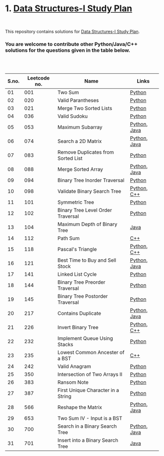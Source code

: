 # 1. [Data Structures-I Study Plan](https://leetcode.com/study-plan/data-structure/) 

<br>

This repository contains solutions for [Data Structures-I Study Plan](https://leetcode.com/study-plan/data-structure). 
### You are welcome to contribute other Python/Java/C++ solutions for the questions given in the table below.

<br>
<br>

| S.no. | Leetcode no. | Name | Links |
|----|-------------------|---------------------------|------------|
| 01 | 001 | Two Sum | [Python](https://github.com/nazianafis/My-LeetCode/blob/main/1-Two-Sum.py) |
| 02 | 020 | Valid Parantheses | [Python](https://github.com/nazianafis/LeetCode-DS/blob/main/20-Valid-Parantheses.py) |
| 03 | 021 | Merge Two Sorted Lists | [Python](https://github.com/nazianafis/LeetCode-DS/blob/main/21-Merge-Two-Sorted-Lists.py) |
| 04 | 036 | Valid Sudoku | [Python](https://github.com/nazianafis/LeetCode-DS/blob/main/36-Valid-Sudoku.py) |
| 05 | 053 | Maximum Subarray | [Python](https://github.com/nazianafis/My-LeetCode/blob/main/53-Maximum-Subarray.py), [Java](https://github.com/nazianafis/My-LeetCode/blob/main/53-Maximum-Subarray.java) |
| 06 | 074 | Search a 2D Matrix | [Python](https://github.com/nazianafis/LeetCode-DS/blob/main/74-Search-a-2D-Matrix.py), [Java](https://github.com/nazianafis/LeetCode-DS/blob/main/74-Search-a-2D-Matrix.java) |
| 07 | 083 | Remove Duplicates from Sorted List | [Python](https://github.com/nazianafis/LeetCode-DS/blob/main/83-Remove-Duplicates-from-Sorted-List.py) |
| 08 | 088 | Merge Sorted Array  | [Python](https://github.com/nazianafis/My-LeetCode/blob/main/88-Merge-Sorted-Array.py), [Java](https://github.com/nazianafis/LeetCode-Data-Structure-I/blob/main/88-Merge-Sorted-Array.java) |
| 09 | 094 | Binary Tree Inorder Traversal | [Python](https://github.com/nazianafis/LeetCode-DS/blob/main/94-Binary-Tree-Inorder-Traversal.py) |
| 10 | 098 | Validate Binary Search Tree | [Python](https://github.com/nazianafis/LeetCode-Data-Structure-I/blob/main/98-Validate-Binary-Search-Tree.py), [C++](https://github.com/nazianafis/LeetCode-Data-Structure-I/blob/main/98-Validate-Binary-Search-Tree.cpp) |
| 11 | 101 | Symmetric Tree       | [Python](https://github.com/nazianafis/LeetCode-Data-Structure-I/blob/main/101-Symmetric-Tree.py) |
| 12 | 102 | Binary Tree Level Order Traversal | [Python](https://github.com/nazianafis/LeetCode-Data-Structure-I/blob/main/102-Binary-Tree-Level-Order-Traversal.py) |
| 13 | 104 | Maximum Depth of Binary Tree | [Java](https://github.com/nazianafis/LeetCode-Data-Structure-I/blob/main/104-Maximum-Depth-of-Binary-Tree.java) |
| 14 | 112 | Path Sum | [C++](https://github.com/nazianafis/LeetCode-Data-Structure-I/blob/main/112-Path-Sum.cpp) |
| 15 | 118 | Pascal's Triangle    | [Python](https://github.com/nazianafis/My-LeetCode/blob/main/118-Pascals-Triangle.py), [C++](https://github.com/nazianafis/LeetCode-Data-Structure-I/blob/main/118-Pascals-Triangle.cpp) |
| 16 | 121 | Best Time to Buy and Sell Stock  | [Python](https://github.com/nazianafis/My-LeetCode/blob/main/121-Best-Time-to-Buy-and-Sell-Stock.py), [Java](https://github.com/nazianafis/My-LeetCode/blob/main/121-Best-Time-to-Buy-and-Sell-Stock.java) |
| 17 | 141 | Linked List Cycle | [Python](https://github.com/nazianafis/LeetCode-DS/blob/main/141-Linked-List-Cycle.py) |
| 18 | 144 | Binary Tree Preorder Traversal | [Python](https://github.com/nazianafis/LeetCode-DS/blob/main/144-Binary-Tree-Preorder-Traversal.py) |
| 19 | 145 | Binary Tree Postorder Traversal | [Python](https://github.com/nazianafis/LeetCode-DS/blob/main/145-Binary-Tree-Postorder-Traversal.py) |
| 20 | 217 | Contains Duplicate | [Python](https://github.com/nazianafis/My-LeetCode/blob/main/217_Contains_Duplicate.py), [Java](https://github.com/nazianafis/My-LeetCode/blob/main/217_Contains_Duplicate.java) |
| 21 | 226 | Invert Binary Tree | [Python](https://github.com/nazianafis/LeetCode-Data-Structure-I/blob/main/226-Invert-Binary-Tree.py), [C++](https://github.com/nazianafis/LeetCode-Data-Structure-I/blob/main/226-Invert-Binary-Tree.cpp) |
| 22 | 232 | Implement Queue Using Stacks | [Python](https://github.com/nazianafis/LeetCode-DS/blob/main/232-Implement-Queue-using-Stacks.py) |
| 23 | 235 | Lowest Common Ancester of a BST | [C++](https://github.com/nazianafis/LeetCode-Data-Structure-I/blob/main/235-Lowest-Common-Ancester-of-a-BST.cpp) |
| 24 | 242 | Valid Anagram | [Python](https://github.com/nazianafis/LeetCode-DS/blob/main/242-Valid-Anagram.py) |
| 25 | 350 | Intersection of Two Arrays II    | [Python](https://github.com/nazianafis/My-LeetCode/blob/main/350-Intersection-of-Two-Arrays-II.py) |
| 26 | 383 | Ransom Note | [Python](https://github.com/nazianafis/LeetCode-DS/blob/main/383-Ransom-Note.py) |
| 27 | 387 | First Unique Character in a String | [Python](https://github.com/nazianafis/LeetCode-DS/blob/main/387-First-unique-char-in-a-String.py) |
| 28 | 566 | Reshape the Matrix   | [Python](https://github.com/nazianafis/My-LeetCode/blob/main/566-Reshape-the-Matrix.py), [Java](https://github.com/nazianafis/LeetCode-Data-Structure-I/blob/main/566-Reshape-the-Matrix.java) |
| 29 | 653 | Two Sum IV - Input is a BST |  |
| 30 | 700 | Search in a Binary Search Tree | [Python](https://github.com/nazianafis/LeetCode-Data-Structure-I/blob/main/700-Search-in-a-Binary-Search-Tree.py), [Java](https://github.com/nazianafis/LeetCode-Data-Structure-I/blob/main/700-Search-in-a-Binary-Search-Tree.java) |
| 31 | 701 | Insert into a Binary Search Tree | [Java](https://github.com/nazianafis/LeetCode-Data-Structure-I/blob/main/701-Insert-into-a-Binary-Search-Tree.java) |

